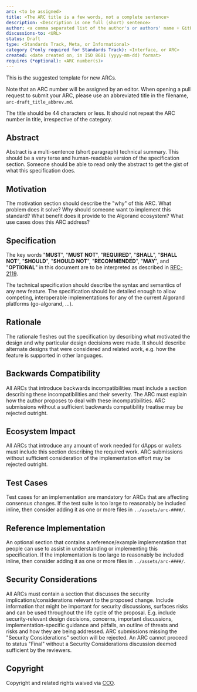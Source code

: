 ```yaml
---
arc: <to be assigned>
title: <The ARC title is a few words, not a complete sentence>
description: <Description is one full (short) sentence>
author: <a comma separated list of the author's or authors' name + GitHub username (in parenthesis), or name and email (in angle brackets).  Example, FirstName LastName (@GitHubUsername), FirstName LastName <foo@bar.com>, FirstName (@GitHubUsername) and GitHubUsername (@GitHubUsername)>
discussions-to: <URL>
status: Draft
type: <Standards Track, Meta, or Informational>
category (*only required for Standards Track): <Interface, or ARC>
created: <date created on, in ISO 8601 (yyyy-mm-dd) format>
requires (*optional): <ARC number(s)>
---
```


This is the suggested template for new ARCs.

Note that an ARC number will be assigned by an editor. When opening a pull request to submit your ARC, please use an abbreviated title in the filename, `arc-draft_title_abbrev.md`.

The title should be 44 characters or less. It should not repeat the ARC number in title, irrespective of the category. 

## Abstract

Abstract is a multi-sentence (short paragraph) technical summary. This should be a very terse and human-readable version of the specification section. Someone should be able to read only the abstract to get the gist of what this specification does.

## Motivation

The motivation section should describe the "why" of this ARC. What problem does it solve? Why should someone want to implement this standard? What benefit does it provide to the Algorand ecosystem? What use cases does this ARC address?

## Specification

The key words "**MUST**", "**MUST NOT**", "**REQUIRED**", "**SHALL**", "**SHALL NOT**", "**SHOULD**", "**SHOULD NOT**", "**RECOMMENDED**", "**MAY**", and "**OPTIONAL**" in this document are to be interpreted as described in <a href="https://www.ietf.org/rfc/rfc2119.txt">RFC-2119</a>.

The technical specification should describe the syntax and semantics of any new feature. The specification should be detailed enough to allow competing, interoperable implementations for any of the current Algorand platforms (go-algorand, ...).

## Rationale

The rationale fleshes out the specification by describing what motivated the design and why particular design decisions were made. It should describe alternate designs that were considered and related work, e.g. how the feature is supported in other languages.

## Backwards Compatibility

All ARCs that introduce backwards incompatibilities must include a section describing these incompatibilities and their severity. The ARC must explain how the author proposes to deal with these incompatibilities. ARC submissions without a sufficient backwards compatibility treatise may be rejected outright.

## Ecosystem Impact 
All ARCs that introduce any amount of work needed for dApps or wallets must include this section describing the required work. ARC submissions without sufficient consideration of the implementation effort may be rejected outright.

## Test Cases

Test cases for an implementation are mandatory for ARCs that are affecting consensus changes.  If the test suite is too large to reasonably be included inline, then consider adding it as one or more files in `../assets/arc-####/`.

## Reference Implementation

An optional section that contains a reference/example implementation that people can use to assist in understanding or implementing this specification.  If the implementation is too large to reasonably be included inline, then consider adding it as one or more files in `../assets/arc-####/`.

## Security Considerations

All ARCs must contain a section that discusses the security implications/considerations relevant to the proposed change. Include information that might be important for security discussions, surfaces risks and can be used throughout the life cycle of the proposal. E.g. include security-relevant design decisions, concerns, important discussions, implementation-specific guidance and pitfalls, an outline of threats and risks and how they are being addressed. ARC submissions missing the "Security Considerations" section will be rejected. An ARC cannot proceed to status "Final" without a Security Considerations discussion deemed sufficient by the reviewers.

## Copyright

Copyright and related rights waived via <a href="https://creativecommons.org/publicdomain/zero/1.0/">CCO</a>.
